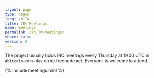 ```yaml
---
layout: page
type: pages
lang: zh_TW
title: IRC Meetings
name: meetings
permalink: /zh_TW/meetings/
share: false
version: 0
---
```

The project usually holds IRC meetings every Thursday at 19:00 UTC in `#bitcoin-core-dev` on irc.freenode.net.
Everyone is welcome to attend.

{% include meetings.html %}
